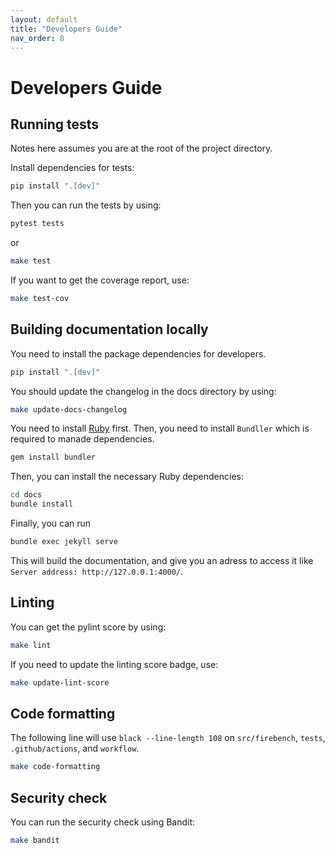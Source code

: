 ```yaml
---
layout: default
title: "Developers Guide"
nav_order: 8
---
```


# Developers Guide

## Running tests
Notes here assumes you are at the root of the project directory.

Install dependencies for tests:
```bash
pip install ".[dev]"
```
Then you can run the tests by using:
```bash
pytest tests
```
or
```bash
make test
```
If you want to get the coverage report, use:
```bash
make test-cov
```

## Building documentation locally
You need to install the package dependencies for developers.
```bash
pip install ".[dev]"
```
You should update the changelog in the docs directory by using:
```bash
make update-docs-changelog
```
You need to install [Ruby](https://www.ruby-lang.org/en/) first.
Then, you need to install `Bundller` which is required to manade dependencies.
```bash
gem install bundler
```
Then, you can install the necessary Ruby dependencies:
```bash
cd docs
bundle install
```
Finally, you can run
```bash
bundle exec jekyll serve
```
This will build the documentation, and give you an adress to access it like `Server address: http://127.0.0.1:4000/`.


## Linting
You can get the pylint score by using:
```bash
make lint
```
If you need to update the linting score badge, use:
```bash
make update-lint-score
```

## Code formatting
The following line will use `black --line-length 108` on `src/firebench`, `tests`, `.github/actions`, and `workflow`.
```bash
make code-formatting
```

## Security check
You can run the security check using Bandit:
```bash
make bandit
```


